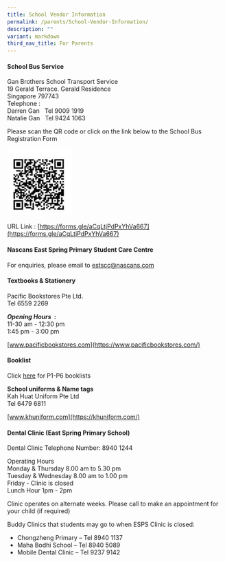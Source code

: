```yaml
---
title: School Vendor Information
permalink: /parents/School-Vendor-Information/
description: ""
variant: markdown
third_nav_title: For Parents
---
```

#### **School Bus Service**  
Gan Brothers School Transport Service  
19 Gerald Terrace. Gerald Residence  
Singapore 797743  
Telephone :  
Darren Gan&nbsp; &nbsp;Tel 9009 1919  
Natalie Gan&nbsp; &nbsp;Tel 9424 1063  
  
Please scan the QR code or click on the link below to the School Bus Registration Form

<img src="/images/School%20Bus%20Registration%202023.jpeg" style="width:30%">

URL Link :&nbsp;[https://forms.gle/aCqLtjPdPxYhVa667](https://forms.gle/aCqLtjPdPxYhVa667)


#### **Nascans East Spring Primary Student Care Centre**

For enquiries, please email to [estscc@nascans.com](mailto:estscc@nascans.com)

#### **Textbooks &amp; Stationery**  
Pacific Bookstores Pte Ltd.  
Tel 6559 2269  
  
**_Opening Hours_&nbsp;&nbsp;:**
<br>11-30 am - 12:30 pm  
1:45 pm - 3:00 pm  
  

[www.pacificbookstores.com](https://www.pacificbookstores.com/)

  
#### Booklist
Click&nbsp;[here](/booklist-2025/)&nbsp;for P1-P6 booklists

**School uniforms &amp; Name tags**  
Kah Huat Uniform Pte Ltd  
Tel 6479 6811  

[www.khuniform.com](https://khuniform.com/)

#### Dental Clinic (East Spring Primary School)  
Dental Clinic Telephone Number: 8940 1244  
  
Operating Hours  
Monday &amp; Thursday 8.00 am to 5.30 pm  
Tuesday &amp; Wednesday 8.00 am to 1.00 pm  
Friday - Clinic is closed  
Lunch Hour 1pm - 2pm  
  
Clinic operates on alternate weeks. Please call to make an appointment for your child (if required)  
  
Buddy Clinics that students may go to when ESPS Clinic is closed:  
  

*   Chongzheng Primary  – Tel 8940 1137
*   Maha Bodhi School – Tel 8940 5089
*   Mobile Dental Clinic – Tel 9237 9142